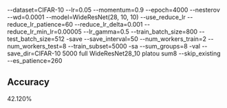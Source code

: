--dataset=CIFAR-10 --lr=0.05 --momentum=0.9 --epoch=4000 --nesterov --wd=0.0001 --model=WideResNet(28, 10, 10) --use_reduce_lr --reduce_lr_patience=60 --reduce_lr_delta=0.001 --reduce_lr_min_lr=0.00005 --lr_gamma=0.5 --train_batch_size=800 --test_batch_size=512 -save --save_interval=50 --num_workers_train=2 --num_workers_test=8 --train_subset=5000 -sa --sum_groups=8 -val --save_dir=CIFAR-10 5000 full WideResNet28_10 platou sum8 --skip_existing --es_patience=260
## Accuracy
 42.120%